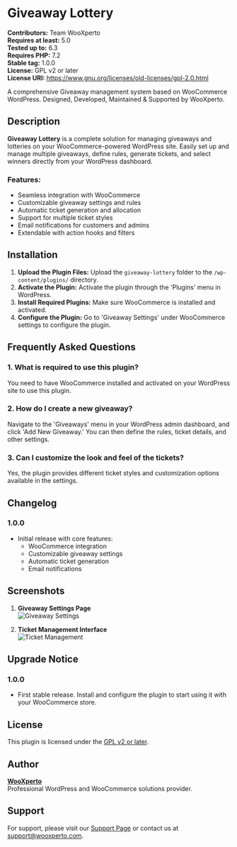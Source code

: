# Giveaway Lottery

**Contributors:** Team WooXperto  
**Requires at least:** 5.0  
**Tested up to:** 6.3  
**Requires PHP:** 7.2  
**Stable tag:** 1.0.0  
**License:** GPL v2 or later  
**License URI:** https://www.gnu.org/licenses/old-licenses/gpl-2.0.html  

A comprehensive Giveaway management system based on WooCommerce WordPress. Designed, Developed, Maintained & Supported by WooXperto.

## Description

**Giveaway Lottery** is a complete solution for managing giveaways and lotteries on your WooCommerce-powered WordPress site. Easily set up and manage multiple giveaways, define rules, generate tickets, and select winners directly from your WordPress dashboard.

### Features:
- Seamless integration with WooCommerce
- Customizable giveaway settings and rules
- Automatic ticket generation and allocation
- Support for multiple ticket styles
- Email notifications for customers and admins
- Extendable with action hooks and filters

## Installation

1. **Upload the Plugin Files:** Upload the `giveaway-lottery` folder to the `/wp-content/plugins/` directory.
2. **Activate the Plugin:** Activate the plugin through the 'Plugins' menu in WordPress.
3. **Install Required Plugins:** Make sure WooCommerce is installed and activated.
4. **Configure the Plugin:** Go to 'Giveaway Settings' under WooCommerce settings to configure the plugin.

## Frequently Asked Questions

### 1. What is required to use this plugin?
You need to have WooCommerce installed and activated on your WordPress site to use this plugin.

### 2. How do I create a new giveaway?
Navigate to the 'Giveaways' menu in your WordPress admin dashboard, and click 'Add New Giveaway.' You can then define the rules, ticket details, and other settings.

### 3. Can I customize the look and feel of the tickets?
Yes, the plugin provides different ticket styles and customization options available in the settings.

## Changelog

### 1.0.0
* Initial release with core features:
  * WooCommerce integration
  * Customizable giveaway settings
  * Automatic ticket generation
  * Email notifications

## Screenshots

1. **Giveaway Settings Page**  
   ![Giveaway Settings](http://example.com/screenshot-1.png)

2. **Ticket Management Interface**  
   ![Ticket Management](http://example.com/screenshot-2.png)

## Upgrade Notice

### 1.0.0
* First stable release. Install and configure the plugin to start using it with your WooCommerce store.

## License

This plugin is licensed under the [GPL v2 or later](https://www.gnu.org/licenses/old-licenses/gpl-2.0.html).

## Author

**[WooXperto](http://wooxperto.com)**  
Professional WordPress and WooCommerce solutions provider.

## Support

For support, please visit our [Support Page](http://wooxperto.com/support) or contact us at support@wooxperto.com.
